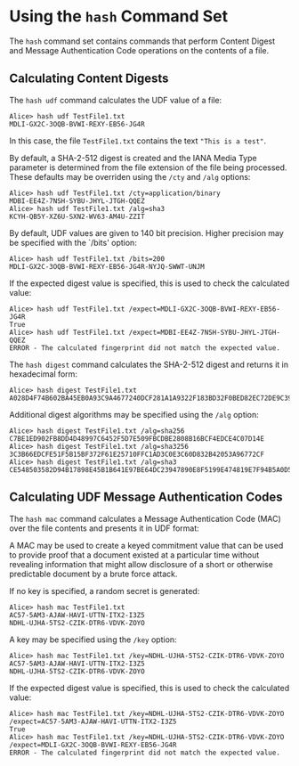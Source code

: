 # Using the `hash` Command Set

The `hash` command set contains commands that perform Content Digest and 
Message Authentication Code operations on the contents of a file.

## Calculating Content Digests

The `hash udf`  command calculates the UDF value of a file:


````
Alice> hash udf TestFile1.txt
MDLI-GX2C-3OQB-BVWI-REXY-EB56-JG4R
````

In this case, the file `TestFile1.txt` contains the text `"This is a test"`.

By default, a SHA-2-512 digest is created and the IANA Media Type parameter is
determined from the file extension of the file being processed. These defaults
may be overriden using the `/cty` and `/alg` options:


````
Alice> hash udf TestFile1.txt /cty=application/binary
MDBI-EE4Z-7NSH-SYBU-JHYL-JTGH-QQEZ
Alice> hash udf TestFile1.txt /alg=sha3
KCYH-QB5Y-XZ6U-SXN2-WV63-AM4U-ZZIT
````

By default, UDF values are given to 140 bit precision. Higher precision may be
specified with the `/bits' option:


````
Alice> hash udf TestFile1.txt /bits=200
MDLI-GX2C-3OQB-BVWI-REXY-EB56-JG4R-NYJQ-SWWT-UNJM
````

If the expected digest value is specified, this is used to check the calculated value:


````
Alice> hash udf TestFile1.txt /expect=MDLI-GX2C-3OQB-BVWI-REXY-EB56-JG4R
True
Alice> hash udf TestFile1.txt /expect=MDBI-EE4Z-7NSH-SYBU-JHYL-JTGH-QQEZ
ERROR - The calculated fingerprint did not match the expected value.
````

The `hash digest`  command calculates the SHA-2-512 digest and
returns it in hexadecimal form:


````
Alice> hash digest TestFile1.txt
A028D4F74B602BA45EB0A93C9A4677240DCF281A1A9322F183BD32F0BED82EC72DE9C3957B2F4C9A1CCF7ED14F85D73498DF38017E703D47EBB9F0B3BF116F69
````

Additional digest algorithms may be specified using the `/alg` option:


````
Alice> hash digest TestFile1.txt /alg=sha256
C7BE1ED902FB8DD4D48997C6452F5D7E509FBCDBE2808B16BCF4EDCE4C07D14E
Alice> hash digest TestFile1.txt /alg=sha3256
3C3B66EDCFE51F5B15BF372F61E25710FFC1AD3C0E3C60D832B42053A96772CF
Alice> hash digest TestFile1.txt /alg=sha3
CE548503582D94B17898E45B1B641E97BE64DC23947890E8F5199E474819E7F94B5A0D55B41D2CCC01D0C37C978F1F2523BD294B7E282E36E20C39C84CC2730E
````

## Calculating UDF Message Authentication Codes

The `hash mac` command calculates a Message Authentication Code (MAC)
over the file contents and presents it in UDF format:

A MAC may be used to create a keyed commitment value that can be used to provide
proof that a document existed at a particular time without revealing information 
that might allow disclosure of a short or otherwise predictable document by a 
brute force attack.

If no key is specified, a random secret is generated:


````
Alice> hash mac TestFile1.txt
AC57-5AM3-AJAW-HAVI-UTTN-ITX2-I3Z5
NDHL-UJHA-5TS2-CZIK-DTR6-VDVK-ZOYO
````

A key may be specified using the `/key` option:


````
Alice> hash mac TestFile1.txt /key=NDHL-UJHA-5TS2-CZIK-DTR6-VDVK-ZOYO
AC57-5AM3-AJAW-HAVI-UTTN-ITX2-I3Z5
NDHL-UJHA-5TS2-CZIK-DTR6-VDVK-ZOYO
````

If the expected digest value is specified, this is used to check the calculated value:



````
Alice> hash mac TestFile1.txt /key=NDHL-UJHA-5TS2-CZIK-DTR6-VDVK-ZOYO /expect=AC57-5AM3-AJAW-HAVI-UTTN-ITX2-I3Z5
True
Alice> hash mac TestFile1.txt /key=NDHL-UJHA-5TS2-CZIK-DTR6-VDVK-ZOYO /expect=MDLI-GX2C-3OQB-BVWI-REXY-EB56-JG4R
ERROR - The calculated fingerprint did not match the expected value.
````


